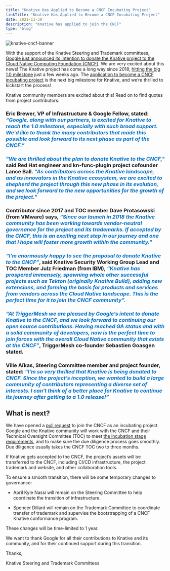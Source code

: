 ```yaml
---
title: "Knative Has Applied to Become a CNCF Incubating Project"
linkTitle: "Knative Has Applied to Become a CNCF Incubating Project"
date: 2021-11-30
description: "Knative has applied to join the CNCF"
type: "blog"
---
```


![knative-cncf-banner](/blog/images/knative-cncf.png)

With the support of the Knative Steering and Trademark committees, [Google just announced its intention to donate the Knative project to the Cloud Native Computing Foundation (CNCF)](https://opensource.googleblog.com/2021/11/Knative-applies-to-become-CNCF-incubating-project.html). We are very excited about this news! The Knative project has come a long way since 2018, [hitting the big 1.0 milestone](https://knative.dev/blog/articles/knative-1.0/) just a few weeks ago. The [application to become a CNCF incubating project](https://github.com/cncf/toc/pull/762) is the next big milestone for Knative, and we’re thrilled to kickstart the process!



Knative community members are excited about this! Read on to find quotes from project contributors:



<h3>Eric Brewer, VP of Infrastructure & Google Fellow, stated: <em style="color:#0071c7;">“Google, along with our partners, is excited for Knative to reach the 1.0 milestone, especially with such broad support. We'd like to thank the many contributors that made this possible and look forward to its next phase as part of the CNCF.”</em></h3>



<h3><em style="color:#0071c7;">"We are thrilled about the plan to donate Knative to the CNCF,"</em> said Red Hat engineer and kn-func-plugin project cofounder Lance Ball. <em style="color:#0071c7;">"As contributors across the Knative landscape, and as innovators in the Knative ecosystem, we are excited to shepherd the project through this new phase in its evolution, and we look forward to the new opportunities for the growth of the project."</em></h3>



<h3>Contributor since 2017 and TOC member Dave Protasowski (from VMware) says, <em style="color:#0071c7;">“Since our launch in 2018 the Knative community has been working towards vendor-neutral governance for the project and its trademarks. If accepted by the CNCF, this is an exciting next step in our journey and one that I hope will foster more growth within the community.”</em></h3>



<h3><em style="color:#0071c7;">“I’m enormously happy to see the proposal to donate Knative to the CNCF”</em>, said Knative Security Working Group Lead and TOC Member Julz Friedman (from IBM), <em style="color:#0071c7;">“Knative has prospered immensely, spawning whole other successful projects such as Tekton (originally Knative Build), adding new extensions, and forming the basis for products and services from vendors across the Cloud Native landscape. This is the perfect time for it to join the CNCF community”.</em></h3>



<h3><em style="color:#0071c7;">“At TriggerMesh we are pleased by Google’s intent to donate Knative to the CNCF, and we look forward to continuing our open source contributions. Having reached GA status and with a solid community of developers, now is the perfect time to join forces with the overall Cloud Native community that exists at the CNCF”</em>, TriggerMesh co-founder Sebastien Goasgen stated.</h3>



<h3>Ville Aïkas, Steering Committee member and project founder, stated: <em style="color:#0071c7;">“I'm so very thrilled that Knative is being donated to CNCF. Since the project’s inception, we wanted to build a large community of contributors representing a diverse set of interests. I can't think of a better place for Knative to continue its journey after getting to a 1.0 release!”</em></h3>



## What is next?

We have opened a [pull request](https://github.com/cncf/toc/pull/762) to join the CNCF as an incubating project. Google and the Knative community will work with the CNCF and their Technical Oversight Committee (TOC) to meet [the incubation stage requirements](https://github.com/cncf/toc/tree/main/process#project-graduation-process-sandbox-to-incubating), and to make sure the due diligence process goes smoothly. Due diligence usually takes the CNCF TOC two to three months.



If Knative gets accepted to the CNCF, the project’s assets will be transferred to the CNCF, including CI/CD infrastructure, the project trademark and website, and other collaboration tools.



To ensure a smooth transition, there will be some temporary changes to governance:

-   April Kyle Nassi will remain on the Steering Committee to help coordinate the transition of infrastructure.

-   Spencer Dillard will remain on the Trademark Committee to coordinate transfer of trademark and supervise the bootstrapping of a CNCF Knative conformance program.



These changes will be time-limited to 1 year.



We want to thank Google for all their contributions to Knative and its community, and for their continued support during this transition.




Thanks,

Knative Steering and Trademark Committees
